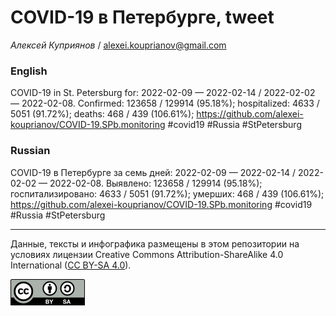 COVID-19 в Петербурге, tweet
============================

*Алексей Куприянов* /
<a href="mailto:alexei.kouprianov@gmail.com" class="email">alexei.kouprianov@gmail.com</a>

### English

COVID-19 in St. Petersburg for: 2022-02-09 — 2022-02-14 / 2022-02-02 —
2022-02-08. Сonfirmed: 123658 / 129914 (95.18%); hospitalized: 4633 /
5051 (91.72%); deaths: 468 / 439 (106.61%);
<a href="https://github.com/alexei-kouprianov/COVID-19.SPb.monitoring" class="uri">https://github.com/alexei-kouprianov/COVID-19.SPb.monitoring</a>
\#covid19 \#Russia \#StPetersburg

### Russian

COVID-19 в Петербурге за семь дней: 2022-02-09 — 2022-02-14 / 2022-02-02
— 2022-02-08. Выявлено: 123658 / 129914 (95.18%); госпитализировано:
4633 / 5051 (91.72%); умерших: 468 / 439 (106.61%);
<a href="https://github.com/alexei-kouprianov/COVID-19.SPb.monitoring" class="uri">https://github.com/alexei-kouprianov/COVID-19.SPb.monitoring</a>
\#covid19 \#Russia \#StPetersburg

------------------------------------------------------------------------

Данные, тексты и инфографика размещены в этом репозитории на условиях
лицензии Creative Commons Attribution-ShareAlike 4.0 International ([CC
BY-SA 4.0](https://creativecommons.org/licenses/by-sa/4.0/)).

![](../misc/CC-BY-SA-icon.png "CC-BY-SA")
